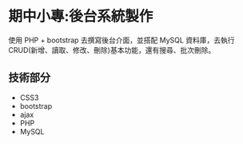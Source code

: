 # 期中小專:後台系統製作

使用 PHP + bootstrap 去撰寫後台介面，並搭配 MySQL 資料庫，去執行CRUD(新增、讀取、修改、刪除)基本功能，還有搜尋、批次刪除。

## 技術部分

* CSS3
* bootstrap
* ajax
* PHP
* MySQL